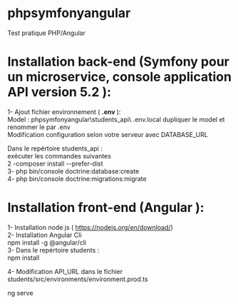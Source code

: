 # phpsymfonyangular
Test pratique PHP/Angular <br/>

# Installation back-end (Symfony pour un microservice, console application API version  5.2 ):  <br/>
1- Ajout fichier environnement ( <b> .env </b> ):  <br/>
Model : phpsymfonyangular\students_api\ .env.local
dupliquer le model et renommer le par .env <br/>
Modification configuration selon votre serveur avec DATABASE_URL <br/>

Dans le repértoire students_api :  <br/>
exécuter les commandes suivantes  <br/>
2 -composer install --prefer-dist  <br/>
3- php bin/console doctrine:database:create  <br/>
4- php bin/console doctrine:migrations:migrate <br/>

# Installation front-end (Angular ):  <br/>
1- Installation node js ( https://nodejs.org/en/download/) <br/>
2- Installation Angular Cli  <br/>
npm install -g @angular/cli <br/>
3- Dans le repértoire students :  <br/>
npm install 

4- Modification API_URL dans le fichier students/src/environments/environment.prod.ts <br/>

ng serve
